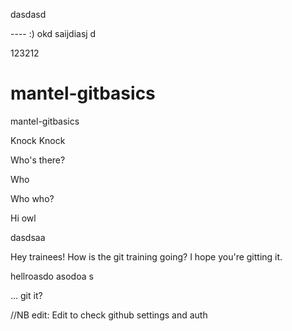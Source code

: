 dasdasd


---- :) okd saijdiasj d

123212

# mantel-gitbasics
mantel-gitbasics

Knock Knock 

Who's there?


Who

Who who?

Hi owl


dasdsaa

Hey trainees! How is the git training going? I hope you're gitting it.

hellroasdo asodoa s

... git it? 

//NB edit: Edit to check github settings and auth



